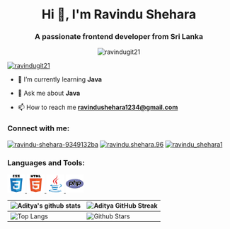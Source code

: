 <h1 align="center">Hi 👋, I'm Ravindu Shehara</h1>
<h3 align="center">A passionate frontend developer from Sri Lanka</h3>

<p align="center"> <img src="https://komarev.com/ghpvc/?username=ravindugit21&label=Profile%20views&color=0e75b6&style=flat" alt="ravindugit21" /> </p>

<p align="left"> <a href="https://github.com/ryo-ma/github-profile-trophy"><img src="https://github-profile-trophy.vercel.app/?username=ravindugit21" alt="ravindugit21" /></a> </p>


- 🌱 I’m currently learning **Java**

- 💬 Ask me about **Java**

- 📫 How to reach me **ravindushehara1234@gmail.com**

<h3 align="left">Connect with me:</h3>
<p align="left">
<a href="https://linkedin.com/in/ravindu-shehara-9349132ba" target="blank"><img align="center" src="https://raw.githubusercontent.com/rahuldkjain/github-profile-readme-generator/master/src/images/icons/Social/linked-in-alt.svg" alt="ravindu-shehara-9349132ba" height="30" width="40" /></a>
<a href="https://fb.com/ravindu.shehara.96" target="blank"><img align="center" src="https://raw.githubusercontent.com/rahuldkjain/github-profile-readme-generator/master/src/images/icons/Social/facebook.svg" alt="ravindu.shehara.96" height="30" width="40" /></a>
<a href="https://instagram.com/ravindu_shehara1" target="blank"><img align="center" src="https://raw.githubusercontent.com/rahuldkjain/github-profile-readme-generator/master/src/images/icons/Social/instagram.svg" alt="ravindu_shehara1" height="30" width="40" /></a>
</p>

<h3 align="left">Languages and Tools:</h3>
<p align="left"> <a href="https://www.w3schools.com/css/" target="_blank" rel="noreferrer"> <img src="https://raw.githubusercontent.com/devicons/devicon/master/icons/css3/css3-original-wordmark.svg" alt="css3" width="40" height="40"/> </a> <a href="https://www.w3.org/html/" target="_blank" rel="noreferrer"> <img src="https://raw.githubusercontent.com/devicons/devicon/master/icons/html5/html5-original-wordmark.svg" alt="html5" width="40" height="40"/> </a> <a href="https://www.java.com" target="_blank" rel="noreferrer"> <img src="https://raw.githubusercontent.com/devicons/devicon/master/icons/java/java-original.svg" alt="java" width="40" height="40"/> </a> <a href="https://www.php.net" target="_blank" rel="noreferrer"> <img src="https://raw.githubusercontent.com/devicons/devicon/master/icons/php/php-original.svg" alt="php" width="40" height="40"/> </a> </p>

| ![Aditya's github stats](https://github-readme-stats.vercel.app/api?username=RavinduGit21&show_icons=true&theme=tokyonight) | ![Aditya GitHub Streak](https://github-readme-streak-stats.herokuapp.com/?user=RavinduGit21&theme=tokyonight) |
| --- | --- |
| ![Top Langs](https://github-readme-stats.vercel.app/api/top-langs/?username=Aditya664&theme=tokyonight) | ![Github Stars](https://github-readme-stats.vercel.app/api?username=RavinduGit21&show_icons=true&locale=en&count_private=true&hide_rank=true&custom_title=My%20GitHub%20Stats&disable_animations=true&theme=tokyonight) |

